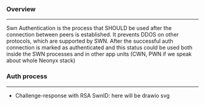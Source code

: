 ### Overview
---
Swn Authentication is the process that SHOULD be used after the connection between peers is established. It prevents DDOS on other protocols, which are supported by SWN. After the successful auth connection is marked as authenticated and this status could be used both inside the SWN processes and in other app units (CWN, PWN if we speak about whole Neonyx stack)

### Auth process
---
- Challenge-response with RSA SwnID: here will be drawio svg